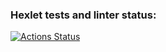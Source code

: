 ### Hexlet tests and linter status:
[![Actions Status](https://github.com/Va-khar/qa-engineer-project-85/workflows/hexlet-check/badge.svg)](https://github.com/Va-khar/qa-engineer-project-85/actions)